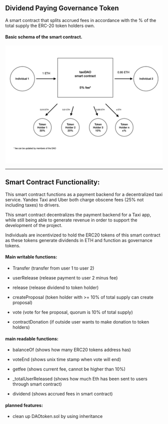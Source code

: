 ## Dividend Paying Governance Token

A smart contract that splits accrued fees in accordance with the % of the total supply the ERC-20 token holders own.


#### Basic schema of the smart contract.

<p align="center">
   <img src="/doc/schema1.jpg">
</p>

----

## Smart Contract Functionality:


This smart contract functions as a payment backend for a decentralized taxi service. 
Yandex Taxi and Uber both charge obscene fees (25% not including taxes) to drivers. 

This smart contract decentralizes the payment backend for a Taxi app, while still being able to generate revenue in order to support the development of the project. 

Individuals are incentivized to hold the ERC20 tokens of this smart contract as these tokens generate dividends in ETH and function as governance tokens. 



#### Main writable functions:

- Transfer (transfer from user 1 to user 2)

- userRelease (release payment to user 2 minus fee)

- release (release dividend to token holder)

- createProposal (token holder with >= 10% of total supply can create proposal)

- vote (vote for fee proposal, quorum is 10% of total supply)

- contractDonation (if outside user wants to make donation to token holders)


#### main readable functions:

- balanceOf (shows how many ERC20 tokens address has)

- voteEnd (shows unix time stamp when vote will end)

- getfee (shows current fee, cannot be higher than 10%)

- _totalUserReleased (shows how much Eth has been sent to users through smart contract)

- dividend (shows accrued fees in smart contract)





#### planned features:

- clean up DAOtoken.sol by using inheritance



